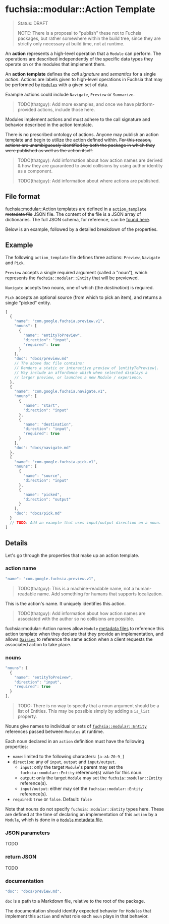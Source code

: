 fuchsia::modular::Action Template
=============
> Status: DRAFT
>
> NOTE: There is a proposal to "publish" these not to Fuchsia packages, but
> rather somewhere within the build tree, since they are strictly only necessary
> at build time, not at runtime.

An **action** represents a high-level operation that a `Module` can perform. The
operations are described independently of the specific data types they operate
on or the modules that implement them.

An **action template** defines the *call signature* and *semantics* for a single
*action*. Actions are labels given to high-level operations in Fuchsia that may be
performed by [`Modules`](../module.md) with a given set of data.

Example actions could include `Navigate`, `Preview` or `Summarize`.
> TODO(thatguy): Add more examples, and once we have platform-provided actions,
> include those here.

Modules implement actions and must adhere to the call signature and behavior
described in the action template.

There is no prescribed ontology of actions. Anyone may publish an action template and
begin to utilize the action defined within. <s>For this reason, actions are
unambiguously identified by both the package in which they were published as
well as the action itself.</s>

> TODO(thatguy): Add information about how action names are derived & how they
> are guaranteed to avoid collisions by using author identity as a component.
> 
> TODO(thatguy): Add information about where actions are published.

## File format

fuchsia::modular::Action templates are defined in a <s>`action_template` metadata file</s> JSON file.
The content of the file is a JSON array
of dictionaries. The full JSON schema, for reference, can be [found
here](../src/package_manager/metadata_schemas/action_template.json).

Below is an example, followed by a detailed breakdown of the properties.

## Example

The following `action_template` file defines three actions: `Preview`,
`Navigate` and `Pick`.

`Preview` accepts a single required argument (called a "noun"), which
represents the `fuchsia::modular::Entity` that will be previewed.

`Navigate` accepts two nouns, one of which (the *destination*) is required.

`Pick` accepts an optional source (from which to pick an item), and returns a
single "picked" entity.

```javascript
[
  {
    "name": "com.google.fuchsia.preview.v1",
    "nouns": [
      {
        "name": "entityToPreview",
        "direction": "input",
        "required": true
      }
    ],
    "doc": "docs/preview.md"
    // The above doc file contains:
    // Renders a static or interactive preview of |entityToPreview|.
    // May include an affordance which when selected displays a
    // larger preview, or launches a new Module / experience.
  },
  {
    "name": "com.google.fuchsia.navigate.v1",
    "nouns": [
      {
        "name": "start",
        "direction": "input"
      },
      {
        "name": "destination",
        "direction": "input",
        "required": true
      }
    ],
    "doc": "docs/navigate.md"
  },
  {
    "name": "com.google.fuchsia.pick.v1",
    "nouns": [
      {
        "name": "source",
        "direction": "input"
      },
      {
        "name": "picked",
        "direction": "output"
      }
    ],
    "doc": "docs/pick.md"
  }
  // TODO: Add an example that uses input/output direction on a noun.
]
```

## Details

Let's go through the properties that make up an action template.

### action name

```javascript
"name": "com.google.fuchsia.preview.v1",
```
> TODO(thatguy): This is a machine-readable name, not a human-readable name. Add
> something for humans that supports localization.

This is the action's name. It uniquely identifies this action.

> TODO(thatguy): Add information about how action names are associated with the author
> so no collisions are possible.

fuchsia::modular::Action names allow `Module` [metadata files](module.md) to reference this action
template when they declare that they provide an implementation, and allows [`Daisies`](../intent.md) to reference the same action when a client requests the associated action to take place.

### nouns

```javascript
"nouns": [
  {
    "name": "entityToPreivew",
    "direction": "input",
    "required": true
  }
],
```

> TODO: There is no way to specify that a noun argument should be a list of
> Entities.  This may be possible simply by adding a `is_list` property.

Nouns give names to individual or sets of [`fuchsia::modular::Entity`](../entity.md) references
passed between `Modules` at runtime.

Each noun declared in an `action` definition must have the following properties:

* `name`: limited to the following characters: `[a-zA-Z0-9_]`
* `direction`: any of `input`, `output` and `input/output`.
  - `input`: only the target `Module`'s parent may set the `fuchsia::modular::Entity`
    reference(s) value for this noun.
  - `output`: only the target `Module` may set the `fuchsia::modular::Entity` reference(s).
  - `input/output`: either may set the `fuchsia::modular::Entity` reference(s).
* `required`: `true` or `false`. Default: `false`

Note that nouns do not specify `fuchsia::modular::Entity` types here. These are
defined at the time of declaring an implementation of this `action`
by a `Module`, which is done in a [`Module` metadata file](module.md).


### JSON parameters

TODO

### return JSON

TODO

### documentation

```javascript
"doc": "docs/preview.md",
```
`doc` is a path to a Markdown file, relative to the root of the package.

The documentation should identify expected behavior for `Modules` that
implement this `action` and what role each `noun` plays in that behavior.
